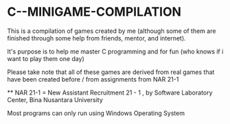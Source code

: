 # C--MINIGAME-COMPILATION

This is a compilation of games created by me (although some of them are finished through some help from friends, mentor, and internet).

It's purpose is to help me master C programming and for fun (who knows if i want to play them one day)

Please take note that all of these games are derived from real games that have been created before / from assignments from NAR 21-1

** NAR 21-1 = New Assistant Recruitment 21 - 1 , by Software Laboratory Center, Bina Nusantara University

Most programs can only run using Windows Operating System
